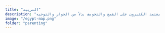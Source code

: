 ```yaml
--- 
title: "التربية" 
description: "أزمة في أساليب التربية الحديثة، حيث يعتمد الكثيرون على القمع والتخويف بدلاً من الحوار والتوجيه." 
image: "/egypt-map.png" 
folder: "parenting" 
--- 
```

